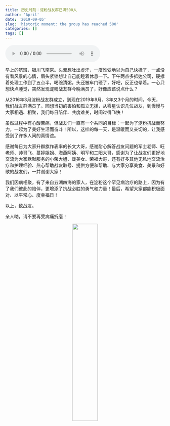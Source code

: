 ```yaml
---
title: 历史时刻：淀粉战友群已满500人
author: 'April'
date: '2019-09-05'
slug: 'historic moment: the group has reached 500'
categories: []
tags: []
---
```


<audio controls="controls">
	<source src="http://music.163.com/song/media/outer/url?id=30496492.mp3" type="audio/mpeg" />
	Your browser does not support the audio element.
</audio>

早上的航班，银川飞南京。头晕想吐出虚汗，一度难受地以为自己快挂了，一点没有看风景的心情，眉头紧锁想让自己能睡着休息一下。下午两点多抵达公司，硬撑着处理工作到了五点半，喝碗清粥，头还被车门砸了，好吧，反正也晕着。一心只想快点睡觉，突然发现淀粉战友群今晚满员了，好像应该说点什么？

从2016年3月淀粉战友群成立，到现在2019年9月，3年又3个月的时间，今天，我们战友群满员了。回想当初的害怕和孤立无援，从零星认识几位战友，到慢慢与大家相遇、相聚，我们每日陪伴、共度难关，时间过得飞快！

虽然过程中有心酸苦痛，但战友们一直有一个共同的目标：一起为了淀粉抗战而努力，一起为了美好生活而奋斗！所以，这样的每一天，是温暖而又亲切的，让我感受到了许多人间的真情谊。

感谢每日为大家升群旗作表率的长文大哥，感谢耐心解答战友问题的军士老师、旺老师、帅哥飞、蔓婷姐姐、海燕阿姨、明军和二阳大哥，感谢为了让战友们更好地交流为大家默默服务的小荣大姐、瑗美女、荣福大哥，还有好多其他无私地交流治疗和护理经验、热心帮助战友取号、提供方便和帮助、与大家分享美食、美景和好歌的战友们，一并谢谢大家！

我们因病相聚，有了来自五湖四海的家人，在淀粉这个罕见病治疗的路上，因为有了我们彼此的陪伴，更增添了抗战必胜的勇气和力量！最后，希望大家都能积极面对、以平常心、度幸福日！

以上，致战友。

亲人呐，请不要再受病痛折磨！

<div align="center"><img src="/figure/2019-09-05/fig2.jpg" width="40%" \></div>
